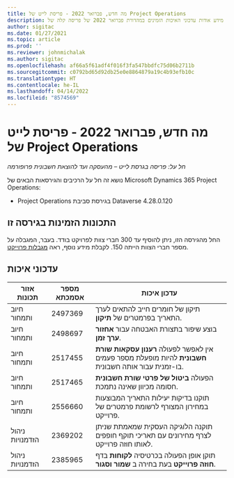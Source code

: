 ```yaml
---
title: מה חדש, פברואר 2022 - פריסת לייט של Project Operations
description: נושא זה מספק מידע אודות עדכוני האיכות הזמינים במהדורת פברואר 2022 של פריסה קלה של Project Operations.
author: sigitac
ms.date: 01/27/2021
ms.topic: article
ms.prod: ''
ms.reviewer: johnmichalak
ms.author: sigitac
ms.openlocfilehash: af66a5f61adf4f016f3fa547bbdfc75d06b2711b
ms.sourcegitcommit: c0792bd65d92db25e0e8864879a19c4b93efb10c
ms.translationtype: HT
ms.contentlocale: he-IL
ms.lasthandoff: 04/14/2022
ms.locfileid: "8574569"
---
```

# <a name="whats-new-february-2022---project-operations-lite-deployment"></a>מה חדש, פברואר 2022 - פריסת לייט של Project Operations

_חל על: פריסה בגרסת לייט – מהעסקה ועד להוצאת חשבונית פרופורמה_

נושא זה חל על הרכיבים והגירסאות הבאים של Microsoft Dynamics 365 Project Operations:

- Project Operations בגירסת סביבת Dataverse 4.28.0.120

## <a name="features-included-in-this-release"></a>התכונות הזמינות בגירסה זו

החל מהגירסה הזו, ניתן להוסיף עד 300 חברי צוות לפרויקט בודד. בעבר, המגבלה על מספר חברי הצוות הייתה 150. לקבלת מידע נוסף, ראה [מגבלות פרוייקט](../../project-management/create-wbs.md#project-limitations).

## <a name="quality-updates"></a>עדכוני איכות

| אזור תכונות | מספר אסמכתא | עדכון איכות |
| --- | --- | --- |
| חיוב ותמחור | 2497369 | תיקון של חומרים חייב להתאים לערך התאריך בפרמטרים של **תיקון**. |
| חיוב ותמחור | 2498697 | בוצע שיפור בתצורת האבטחה עבור **אחזור ערך זמן**. |
| חיוב ותמחור | 2517455 | אין לאפשר לפעולה **‏‫רענון עסקאות שורת חשבונית‬** להיות מופעלת מספר פעמים בו-זמנית עבור אותה חשבונית. |
| חיוב ותמחור | 2517465 | הפעולה **ביטול של פרטי שורת חשבונית** חסומה מכיוון שאינה נתמכת. |
| חיוב ותמחור | 2556660 | תוקנו בדיקות יעילות התאריך המבוצעות במחירון המצורף לרשומת פרמטרים של פרוייקט. |
|   ניהול הזדמנויות | 2369202 | תוקנה הלוגיקה העסקית שמאמתת שניתן לצרף מחירונים עם תאריכי תוקף חופפים לאותו חוזה פרוייקט. |
|   ניהול הזדמנויות | 2385965 | תוקן אופן הפעולה בכרטיסיה **לקוחות** בדף **חוזה פרוייקט** בעת בחירה ב **שמור וסגור**. |
